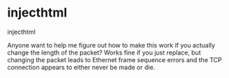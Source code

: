 injecthtml
==========

injecthtml

Anyone want to help me figure out how to make this work if you actually change the length of the packet? Works fine if you just replace, but changing the packet leads to Ethernet frame sequence errors and the TCP connection appears to either never be made or die.
